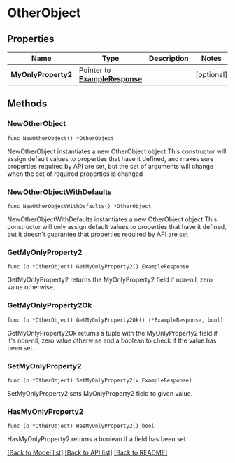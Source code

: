 # OtherObject

## Properties

Name | Type | Description | Notes
------------ | ------------- | ------------- | -------------
**MyOnlyProperty2** | Pointer to [**ExampleResponse**](ExampleResponse.md) |  | [optional] 

## Methods

### NewOtherObject

`func NewOtherObject() *OtherObject`

NewOtherObject instantiates a new OtherObject object
This constructor will assign default values to properties that have it defined,
and makes sure properties required by API are set, but the set of arguments
will change when the set of required properties is changed

### NewOtherObjectWithDefaults

`func NewOtherObjectWithDefaults() *OtherObject`

NewOtherObjectWithDefaults instantiates a new OtherObject object
This constructor will only assign default values to properties that have it defined,
but it doesn't guarantee that properties required by API are set

### GetMyOnlyProperty2

`func (o *OtherObject) GetMyOnlyProperty2() ExampleResponse`

GetMyOnlyProperty2 returns the MyOnlyProperty2 field if non-nil, zero value otherwise.

### GetMyOnlyProperty2Ok

`func (o *OtherObject) GetMyOnlyProperty2Ok() (*ExampleResponse, bool)`

GetMyOnlyProperty2Ok returns a tuple with the MyOnlyProperty2 field if it's non-nil, zero value otherwise
and a boolean to check if the value has been set.

### SetMyOnlyProperty2

`func (o *OtherObject) SetMyOnlyProperty2(v ExampleResponse)`

SetMyOnlyProperty2 sets MyOnlyProperty2 field to given value.

### HasMyOnlyProperty2

`func (o *OtherObject) HasMyOnlyProperty2() bool`

HasMyOnlyProperty2 returns a boolean if a field has been set.


[[Back to Model list]](../README.md#documentation-for-models) [[Back to API list]](../README.md#documentation-for-api-endpoints) [[Back to README]](../README.md)


